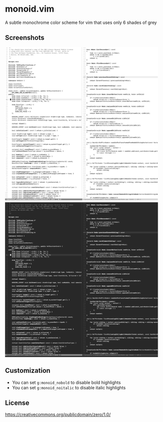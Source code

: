# monoid.vim

A subtle monochrome color scheme for vim that uses only 6 shades of grey 


## Screenshots

<img src="https://github.com/runningskull/monoid.vim/blob/master/img/light.png">
<img src="https://github.com/runningskull/monoid.vim/blob/master/img/dark.png">



## Customization

- You can set `g:monoid_nobold` to disable bold highlights
- You can set `g:monoid_noitalic` to disable italic highlights



## License

https://creativecommons.org/publicdomain/zero/1.0/


